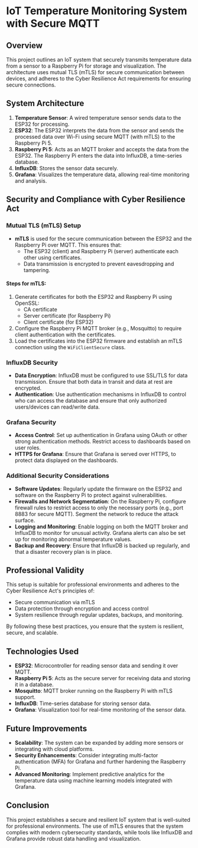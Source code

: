 
# IoT Temperature Monitoring System with Secure MQTT

## Overview
This project outlines an IoT system that securely transmits temperature data from a sensor to a Raspberry Pi for storage and visualization. The architecture uses mutual TLS (mTLS) for secure communication between devices, and adheres to the Cyber Resilience Act requirements for ensuring secure connections.

## System Architecture

1. **Temperature Sensor**: A wired temperature sensor sends data to the ESP32 for processing.
2. **ESP32**: The ESP32 interprets the data from the sensor and sends the processed data over Wi-Fi using secure MQTT (with mTLS) to the Raspberry Pi 5.
3. **Raspberry Pi 5**: Acts as an MQTT broker and accepts the data from the ESP32. The Raspberry Pi enters the data into InfluxDB, a time-series database.
4. **InfluxDB**: Stores the sensor data securely.
5. **Grafana**: Visualizes the temperature data, allowing real-time monitoring and analysis.

## Security and Compliance with Cyber Resilience Act

### Mutual TLS (mTLS) Setup
- **mTLS** is used for the secure communication between the ESP32 and the Raspberry Pi over MQTT. This ensures that:
  - The ESP32 (client) and Raspberry Pi (server) authenticate each other using certificates.
  - Data transmission is encrypted to prevent eavesdropping and tampering.

#### Steps for mTLS:
1. Generate certificates for both the ESP32 and Raspberry Pi using OpenSSL:
    - CA certificate
    - Server certificate (for Raspberry Pi)
    - Client certificate (for ESP32)
2. Configure the Raspberry Pi MQTT broker (e.g., Mosquitto) to require client authentication with the certificates.
3. Load the certificates into the ESP32 firmware and establish an mTLS connection using the `WiFiClientSecure` class.

### InfluxDB Security
- **Data Encryption**: InfluxDB must be configured to use SSL/TLS for data transmission. Ensure that both data in transit and data at rest are encrypted.
- **Authentication**: Use authentication mechanisms in InfluxDB to control who can access the database and ensure that only authorized users/devices can read/write data.

### Grafana Security
- **Access Control**: Set up authentication in Grafana using OAuth or other strong authentication methods. Restrict access to dashboards based on user roles.
- **HTTPS for Grafana**: Ensure that Grafana is served over HTTPS, to protect data displayed on the dashboards.

### Additional Security Considerations
- **Software Updates**: Regularly update the firmware on the ESP32 and software on the Raspberry Pi to protect against vulnerabilities.
- **Firewalls and Network Segmentation**: On the Raspberry Pi, configure firewall rules to restrict access to only the necessary ports (e.g., port 8883 for secure MQTT). Segment the network to reduce the attack surface.
- **Logging and Monitoring**: Enable logging on both the MQTT broker and InfluxDB to monitor for unusual activity. Grafana alerts can also be set up for monitoring abnormal temperature values.
- **Backup and Recovery**: Ensure that InfluxDB is backed up regularly, and that a disaster recovery plan is in place.

## Professional Validity
This setup is suitable for professional environments and adheres to the Cyber Resilience Act's principles of:
- Secure communication via mTLS
- Data protection through encryption and access control
- System resilience through regular updates, backups, and monitoring.

By following these best practices, you ensure that the system is resilient, secure, and scalable.

## Technologies Used
- **ESP32**: Microcontroller for reading sensor data and sending it over MQTT.
- **Raspberry Pi 5**: Acts as the secure server for receiving data and storing it in a database.
- **Mosquitto**: MQTT broker running on the Raspberry Pi with mTLS support.
- **InfluxDB**: Time-series database for storing sensor data.
- **Grafana**: Visualization tool for real-time monitoring of the sensor data.

## Future Improvements
- **Scalability**: The system can be expanded by adding more sensors or integrating with cloud platforms.
- **Security Enhancements**: Consider integrating multi-factor authentication (MFA) for Grafana and further hardening the Raspberry Pi.
- **Advanced Monitoring**: Implement predictive analytics for the temperature data using machine learning models integrated with Grafana.

## Conclusion
This project establishes a secure and resilient IoT system that is well-suited for professional environments. The use of mTLS ensures that the system complies with modern cybersecurity standards, while tools like InfluxDB and Grafana provide robust data handling and visualization.
